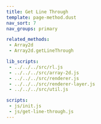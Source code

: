 ```yaml
---
title: Get Line Through
template: page-method.dust
nav_sort: 7
nav_groups: primary

related_methods:
 - Array2d
 - Array2d.getLineThrough

lib_scripts:
 - ../../../src/rl.js
 - ../../../src/array-2d.js
 - ../../../src/renderer.js
 - ../../../src/renderer-layer.js
 - ../../../src/util.js

scripts:
 - js/init.js
 - js/get-line-through.js
---
```


<div id="example-container" class="game-container"></div>
